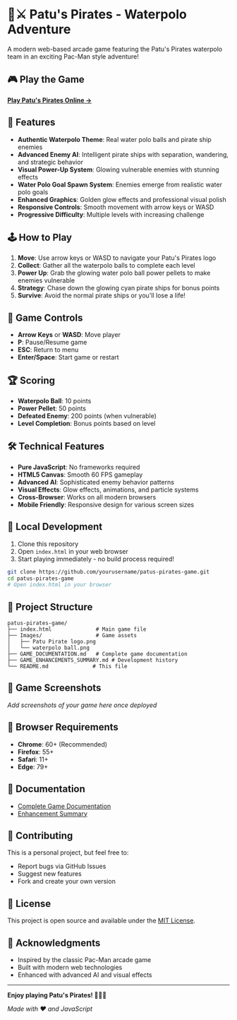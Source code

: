 # 🏐⚔️ Patu's Pirates - Waterpolo Adventure

A modern web-based arcade game featuring the Patu's Pirates waterpolo team in an exciting Pac-Man style adventure!

## 🎮 Play the Game

**[Play Patu's Pirates Online →](https://yourusername.github.io/patus-pirates-game)**

## 🌟 Features

- **Authentic Waterpolo Theme**: Real water polo balls and pirate ship enemies
- **Advanced Enemy AI**: Intelligent pirate ships with separation, wandering, and strategic behavior
- **Visual Power-Up System**: Glowing vulnerable enemies with stunning effects
- **Water Polo Goal Spawn System**: Enemies emerge from realistic water polo goals
- **Enhanced Graphics**: Golden glow effects and professional visual polish
- **Responsive Controls**: Smooth movement with arrow keys or WASD
- **Progressive Difficulty**: Multiple levels with increasing challenge

## 🕹️ How to Play

1. **Move**: Use arrow keys or WASD to navigate your Patu's Pirates logo
2. **Collect**: Gather all the waterpolo balls to complete each level
3. **Power Up**: Grab the glowing water polo ball power pellets to make enemies vulnerable
4. **Strategy**: Chase down the glowing cyan pirate ships for bonus points
5. **Survive**: Avoid the normal pirate ships or you'll lose a life!

## 🎯 Game Controls

- **Arrow Keys** or **WASD**: Move player
- **P**: Pause/Resume game
- **ESC**: Return to menu
- **Enter/Space**: Start game or restart

## 🏆 Scoring

- **Waterpolo Ball**: 10 points
- **Power Pellet**: 50 points  
- **Defeated Enemy**: 200 points (when vulnerable)
- **Level Completion**: Bonus points based on level

## 🛠️ Technical Features

- **Pure JavaScript**: No frameworks required
- **HTML5 Canvas**: Smooth 60 FPS gameplay
- **Advanced AI**: Sophisticated enemy behavior patterns
- **Visual Effects**: Glow effects, animations, and particle systems
- **Cross-Browser**: Works on all modern browsers
- **Mobile Friendly**: Responsive design for various screen sizes

## 🚀 Local Development

1. Clone this repository
2. Open `index.html` in your web browser
3. Start playing immediately - no build process required!

```bash
git clone https://github.com/yourusername/patus-pirates-game.git
cd patus-pirates-game
# Open index.html in your browser
```

## 📁 Project Structure

```
patus-pirates-game/
├── index.html              # Main game file
├── Images/                 # Game assets
│   ├── Patu Pirate logo.png
│   └── waterpolo ball.png
├── GAME_DOCUMENTATION.md   # Complete game documentation
├── GAME_ENHANCEMENTS_SUMMARY.md # Development history
└── README.md              # This file
```

## 🎨 Game Screenshots

*Add screenshots of your game here once deployed*

## 🔧 Browser Requirements

- **Chrome**: 60+ (Recommended)
- **Firefox**: 55+
- **Safari**: 11+
- **Edge**: 79+

## 📖 Documentation

- [Complete Game Documentation](GAME_DOCUMENTATION.md)
- [Enhancement Summary](GAME_ENHANCEMENTS_SUMMARY.md)

## 🤝 Contributing

This is a personal project, but feel free to:
- Report bugs via GitHub Issues
- Suggest new features
- Fork and create your own version

## 📜 License

This project is open source and available under the [MIT License](LICENSE).

## 🙏 Acknowledgments

- Inspired by the classic Pac-Man arcade game
- Built with modern web technologies
- Enhanced with advanced AI and visual effects

---

**Enjoy playing Patu's Pirates! 🏴‍☠️🏐**

*Made with ❤️ and JavaScript*